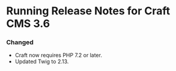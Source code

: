 # Running Release Notes for Craft CMS 3.6

### Changed
- Craft now requires PHP 7.2 or later.
- Updated Twig to 2.13.
